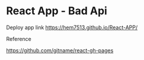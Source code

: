 # React App - Bad Api


Deploy app link https://hem7513.github.io/React-APP/


Reference 

https://github.com/gitname/react-gh-pages
